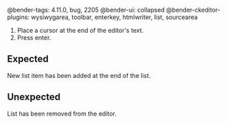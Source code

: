 @bender-tags: 4.11.0, bug, 2205
@bender-ui: collapsed
@bender-ckeditor-plugins: wysiwygarea, toolbar, enterkey, htmlwriter, list, sourcearea

1. Place a cursor at the end of the editor's text.
1. Press enter.

## Expected

New list item has been added at the end of the list.

## Unexpected

List has been removed from the editor.
